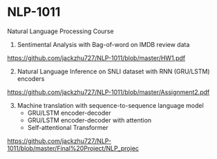 # NLP-1011
Natural Language Processing Course

1. Sentimental Analysis with Bag-of-word on IMDB review data

https://github.com/jackzhu727/NLP-1011/blob/master/HW1.pdf

2. Natural Language Inference on SNLI dataset with RNN (GRU/LSTM) encoders

https://github.com/jackzhu727/NLP-1011/blob/master/Assignment2.pdf

3. Machine translation with sequence-to-sequence language model
    - GRU/LSTM encoder-decoder
    - GRU/LSTM encoder-decoder with attention
    - Self-attentional Transformer

https://github.com/jackzhu727/NLP-1011/blob/master/Final%20Project/NLP_projec
